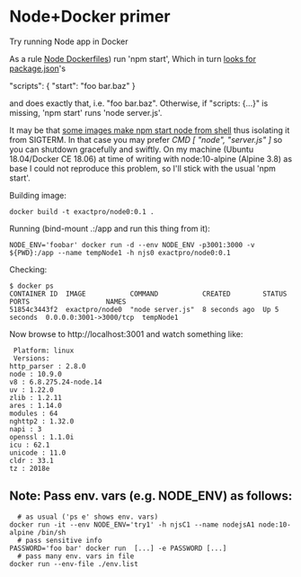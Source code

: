 Node+Docker primer
===========

Try running Node app in Docker

As a rule [Node Dockerfiles](https://nodejs.org/en/docs/guides/nodejs-docker-webapp/))
run 'npm start',
Which in turn [looks for package.json](https://docs.npmjs.com/cli/start)'s

"scripts": { "start": "foo bar.baz" }

and does exactly that, i.e. "foo bar.baz".
Otherwise, if "scripts: {...}" is missing,
'npm start' runs 'node server.js'.

It may be that
[some images make npm start node from shell](https://medium.com/@becintec/building-graceful-node-applications-in-docker-4d2cd4d5d392)
thus isolating it from SIGTERM.
In that case you may prefer *CMD [ "node", "server.js" ]* so you can shutdown gracefully and swiftly.
On my machine (Ubuntu 18.04/Docker CE 18.06) at time of writing
with node:10-alpine (Alpine 3.8) as base
I could not reproduce this problem,
so I'll stick with the usual 'npm start'.

Building image:
```
docker build -t exactpro/node0:0.1 .
```

Running (bind-mount .:/app and run this thing from it):
```
NODE_ENV='foobar' docker run -d --env NODE_ENV -p3001:3000 -v ${PWD}:/app --name tempNode1 -h njs0 exactpro/node0:0.1
```

Checking:
```
$ docker ps
CONTAINER ID  IMAGE           COMMAND           CREATED        STATUS        PORTS                   NAMES
51854c3443f2  exactpro/node0  "node server.js"  8 seconds ago  Up 5 seconds  0.0.0.0:3001->3000/tcp  tempNode1
```

Now browse to http://localhost:3001 and watch something like:
```
 Platform: linux
 Versions:
http_parser : 2.8.0
node : 10.9.0
v8 : 6.8.275.24-node.14
uv : 1.22.0
zlib : 1.2.11
ares : 1.14.0
modules : 64
nghttp2 : 1.32.0
napi : 3
openssl : 1.1.0i
icu : 62.1
unicode : 11.0
cldr : 33.1
tz : 2018e
```

Note: Pass env. vars (e.g. NODE_ENV) as follows:
-----------------------------------------------
```
  # as usual ('ps e' shows env. vars)
docker run -it --env NODE_ENV='try1' -h njsC1 --name nodejsA1 node:10-alpine /bin/sh
  # pass sensitive info
PASSWORD='foo bar' docker run  [...] -e PASSWORD [...]
  # pass many env. vars in file
docker run --env-file ./env.list
```
